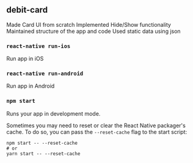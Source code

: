 ## debit-card

Made Card UI from scratch
Implemented Hide/Show functionality
Maintained structure of the app and code
Used static data using json

### `react-native run-ios`

Run app in iOS

### `react-native run-android`

Run app in Android

### `npm start`

Runs your app in development mode.

Sometimes you may need to reset or clear the React Native packager's cache. To do so, you can pass the `--reset-cache` flag to the start script:

```
npm start -- --reset-cache
# or
yarn start -- --reset-cache
```

